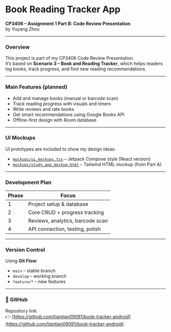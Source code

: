 #  Book Reading Tracker App
**CP3406 – Assignment 1 Part B: Code Review Presentation**  
by Yuyang Zhou

---

###  Overview
This project is part of my CP3406 Code Review Presentation.  
It’s based on **Scenario 3 – Book and Reading Tracker**, which helps readers log books, track progress, and find new reading recommendations.

---

###  Main Features (planned)
- Add and manage books (manual or barcode scan)
- Track reading progress with visuals and timers
- Write reviews and rate books
- Get smart recommendations using Google Books API
- Offline-first design with Room database

---

###  UI Mockups
UI prototypes are included to show my design ideas:
- [`mockups/ui_mockups.tsx`](mockups/ui_mockups.tsx) – Jetpack Compose style (React version)
- [`mockups/study_app_mockup.html`](mockups/study_app_mockup.html) – Tailwind HTML mockup (from Part A)

---

###  Development Plan
| Phase | Focus |
|--------|--------|
| 1 | Project setup & database |
| 2 | Core CRUD + progress tracking |
| 3 | Reviews, analytics, barcode scan |
| 4 | API connection, testing, polish |

---

###  Version Control
Using **Git Flow**:
- `main` – stable branch
- `develop` – working branch
- `feature/*` – new features

---

### 🔗 GitHub
Repository link:  
👉 [https://github.com/tiantian09091/book-tracker-android](https://github.com/tiantian09091/book-tracker-android)